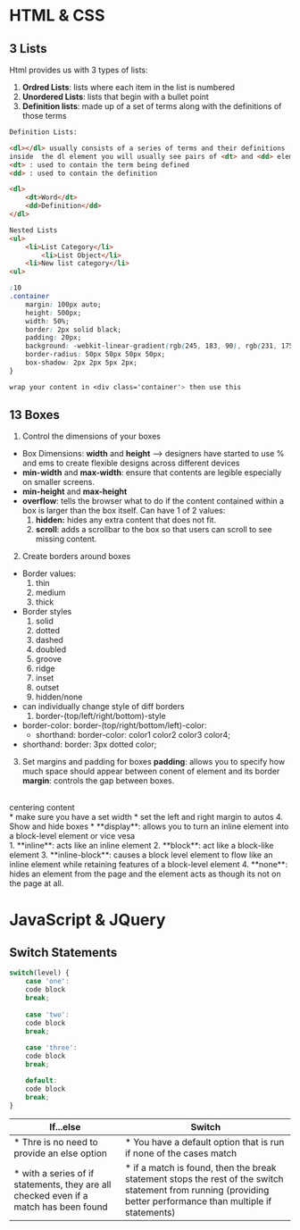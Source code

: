 # HTML & CSS
## 3 Lists
Html provides us with 3 types of lists:
1. **Ordred Lists**: lists where each item in the list is numbered
2. **Unordered Lists**: lists that begin with a bullet point
3. **Definition lists**: made up of a set of terms along with the definitions of those terms 

```HTML
Definition Lists: 

<dl></dl> usually consists of a series of terms and their definitions
inside  the dl element you will usually see pairs of <dt> and <dd> elements 
<dt> : used to contain the term being defined
<dd> : used to contain the definition

<dl>
    <dt>Word</dt>
    <dd>Definition</dd>
</dl>
```

```HTML
Nested Lists
<ul>
    <li>List Category</li>
        <li>List Object</li>
    <li>New list category</li>
<ul>
```

```css
:10
.container
    margin: 100px auto;
    height: 500px;
    width: 50%;
    border: 2px solid black;
    padding: 20px;
    background: -webkit-linear-gradient(rgb(245, 183, 90), rgb(231, 175, 123));
    border-radius: 50px 50px 50px 50px;
    box-shadow: 2px 2px 5px 2px;
}

wrap your content in <div class='container'> then use this
``` 
## 13 Boxes
1. Control the dimensions of your boxes <br>
* Box Dimensions: **width** and **height** --> designers have started to use % and ems to create flexible designs across different devices <br>
* **min-width** and **max-width**: ensure that contents are legible especially on smaller screens. <br>
* **min-height** and **max-height** <br>
* **overflow**:  tells the browser what to do if the content contained within a box is larger than the box itself. Can have 1 of 2 values: <br>
    1. **hidden:** hides any extra content that does not fit. 
    2. **scroll**: adds a scrollbar to the box so that users can scroll to see missing content. 
2. Create borders around boxes
* Border values:
    1. thin
    2. medium
    3. thick
* Border styles
    1. solid
    2. dotted
    3. dashed
    4. doubled
    5. groove
    6. ridge
    7. inset
    8. outset
    9. hidden/none
* can individually change style of diff borders
    1. border-(top/left/right/bottom)-style
* border-color: border-(top/right/bottom/left)-color: 
    * shorthand: border-color: color1 color2 color3 color4; 
* shorthand: border: 3px dotted color; 
3. Set margins and padding for boxes
**padding**: allows you to specify how much space should appear between conent of element and its border <br>
**margin**: controls the gap between boxes. <br>
<br>
centering content<br>
* make sure you have a set width
* set the left and right margin to autos
4. Show and hide boxes 
* **display**: allows you to turn an inline element into a block-level element or vice vesa  <br>
1. **inline**: acts like an inline element
2. **block**: act like a block-like element
3. **inline-block**: causes a block level element to flow like an inline element while retaining features of a block-level element 
4. **none**: hides an element from the page and the element acts as though its not on the page at all. 

# JavaScript & JQuery
## Switch Statements
```js
switch(level) {
    case 'one': 
    code block 
    break;
    
    case 'two': 
    code block
    break;
    
    case 'three':
    code block
    break; 

    default: 
    code block
    break;
}
```
If...else | Switch 
|---|---|
| * Thre is no need to provide an else option| * You have a default option that is run if none of the cases match|
|* with a series of if statements, they are all checked even if a match has been found| * if a match is found, then the break statement stops the rest of the switch statement from running (providing better performance than multiple if statements)| 


